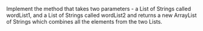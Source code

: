 Implement the method that takes two parameters - a List of Strings called wordList1, and a List of Strings called wordList2 and returns a new ArrayList of Strings which combines all the elements from the two Lists.